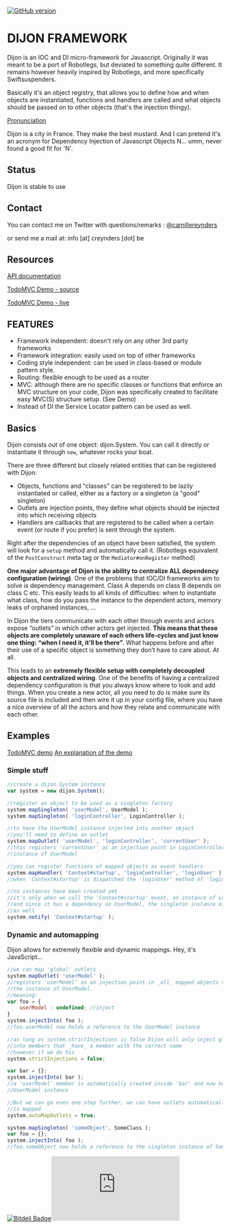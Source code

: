 [![GitHub version](https://badge.fury.io/gh/creynders%2Fdijon.png)](http://badge.fury.io/gh/creynders%2Fdijon)

# DIJON FRAMEWORK

Dijon is an IOC and DI micro-framework for Javascript. Originally it was meant to be a port of Robotlegs,
but deviated to something quite different. It remains however heavily inspired by Robotlegs, and more specifically
Swiftsuspenders.

Basically it's an object registry, that allows you to define how and when objects are instantiated, functions and handlers
are called and what objects should be passed on to other objects (that's the injection thingy).

[Pronunciation](http://www.audioenglish.net/dictionary/dijon.htm)

Dijon is a city in France. They make the best mustard. And I can pretend it's an acronym for
Dependency Injection of Javascript Objects N... umm, never found a good fit for 'N'.

## Status

Dijon is stable to use


## Contact

You can contact me on Twitter with questions/remarks : [@camillereynders](http://twitter.com/camillereynders)

or send me a mail at:
info [at] creynders [dot] be


## Resources

[API documentation](http://creynders.github.com/dijon/docs)

[TodoMVC Demo - source](https://github.com/addyosmani/todomvc/tree/gh-pages/labs/architecture-examples/dijon)

[TodoMVC Demo - live](http://creynders.github.com/todomvc/architecture-examples/dijon/)


## FEATURES

* Framework independent: doesn't rely on any other 3rd party frameworks
* Framework integration: easily used on top of other frameworks
* Coding style independent: can be used in class-based or module pattern style.
* Routing: flexible enough to be used as a router
* MVC: although there are no specific classes or functions that enforce an MVC structure on your code,
Dijon was specifically created to facilitate easy MVC(S) structure setup.
(See Demo)
* Instead of DI the Service Locator pattern can be used as well.


## Basics

Dijon consists out of one object: dijon.System. You can call it directly or instantiate it through <code>new</code>,
whatever rocks your boat.

There are three different but closely related entities that can be registered with Dijon:

* Objects, functions and "classes" can be registered to be lazily instantiated or called, either as a factory
or a singleton (a "good" singleton)
* Outlets are injection points, they define what objects should be injected into which receiving objects
* Handlers are callbacks that are registered to be called when a certain event (or route if you prefer) is
sent through the system.

Right after the dependencies of an object have been satisfied, the system will look for a ```setup``` method and automatically call it.
(Robotlegs equivalent of the ```PostConstruct``` meta tag or the ```Mediator#onRegister``` method)

__One major advantage of Dijon is the ability to centralize ALL dependency configuration (wiring)__. One of the problems that IOC/DI frameworks aim to solve is dependency management. Class A depends on class B depends on class C etc. This easily leads to all kinds of difficulties: when to instantiate what class, how do you pass the instance to the dependent actors, memory leaks of orphaned instances, …

In Dijon the tiers communicate with each other through events and actors expose “outlets” in which other actors get injected. __This means that these objects are completely unaware of each others life-cycles and just know one thing: “when I need it, it’ll be there”__. What happens before and after their use of a specific object is something they don’t have to care about. At all.

This leads to an __extremely flexible setup with completely decoupled objects and centralized wiring__. One of the benefits of having a centralized dependency configuration is that you always know where to look and add things. When you create a new actor, all you need to do is make sure its source file is included and then wire it up in your config file, where you have a nice overview of all the actors and how they relate and communicate with each other.

## Examples

[TodoMVC demo](https://github.com/addyosmani/todomvc/tree/master/labs/architecture-examples/dijon)
[An explanation of the demo](http://creynders.wordpress.com/2012/04/28/dijonjs-demo-included-in-todomvc-labs-section/)

### Simple stuff

```javascript
//create a dijon.System instance
var system = new dijon.System();

//register an object to be used as a singleton factory
system.mapSingleton( 'userModel', UserModel );
system.mapSingleton( 'loginController', LoginController );

//to have the UserModel instance injected into another object
//you'll need to define an outlet
system.mapOutlet( 'userModel', 'loginController', 'currentUser' );
//this registers 'currentUser' as an injection point in LoginController instances to be satisfied with the
//instance of UserModel

//you can register functions of mapped objects as event handlers
system.mapHandler( 'Context#startup', 'loginController', 'loginUser' );
//when 'Context#startup' is dispatched the 'loginUser' method of 'loginController' will be called

//no instances have been created yet
//it's only when we call the 'Context#startup' event, an instance of LoginController will be created
//and since it has a dependency on UserModel, the singleton instance of UserModel will be created
//as well
system.notify( 'Context#startup' );
```

### Dynamic and automapping

Dijon allows for extremely flexible and dynamic mappings. Hey, it's JavaScript...

```javascript
//we can map 'global' outlets
system.mapOutlet( 'userModel' );
//registers 'userModel' as an injection point in _all_ mapped objects to be satisfied with
//the instance of UserModel.
//meaning:
var foo = {
	userModel : undefined; //inject
}
system.injectInto( foo );
//foo.userModel now holds a reference to the UserModel instance

//as long as system.strictInjections is false Dijon will only inject globally mapped objects
//into members that _have_ a member with the correct name
//however if we do his
system.strictInjections = false;

var bar = {};
system.injectInto( bar );
//a 'userModel' member is automatically created inside 'bar' and now holds a reference to the
//UserModel instance

//But we can go even one step further, we can have outlets automatically mapped when an object
//is mapped
system.autoMapOutlets = true;

system.mapSingleton( 'someObject', SomeClass );
var foo = {};
system.injectInto( foo );
//foo.someObject now holds a reference to the singleton instance of SomeClass
```


[![Bitdeli Badge](https://d2weczhvl823v0.cloudfront.net/creynders/dijon/trend.png)](https://bitdeli.com/free "Bitdeli Badge")[![Analytics](https://ga-beacon.appspot.com/UA-12080113-4/dijon/README.md)](https://github.com/igrigorik/ga-beacon)

